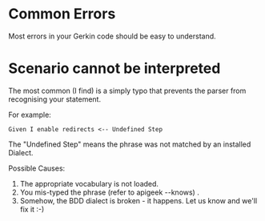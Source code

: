 Common Errors
=============

Most errors in your Gerkin code should be easy to understand.

Scenario cannot be interpreted
==============================

The most common (I find) is a simply typo that prevents the parser from recognising your statement.

For example:

	Given I enable redirects <-- Undefined Step

The "Undefined Step" means the phrase was not matched by an installed Dialect.

Possible Causes:

1) The appropriate vocabulary is not loaded.
2) You mis-typed the phrase (refer to apigeek --knows) .
3) Somehow, the BDD dialect is broken - it happens. Let us know and we'll fix it :-)



